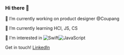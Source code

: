 ### Hi there 👋

🔭 I’m currently working on product designer @Coupang

🌱 I’m currently learning HCI, JS, CS

📌 I'm interested in <img alt="Swift" src="https://img.shields.io/badge/swift-%23FA7343.svg?style=for-the-badge&logo=swift&logoColor=white"/><img alt="JavaScript" src="https://img.shields.io/badge/javascript-%23323330.svg?style=for-the-badge&logo=javascript&logoColor=%23F7DF1E"/>

Get in touch! [LinkedIn](https://www.linkedin.com/in/ireneworks/)

